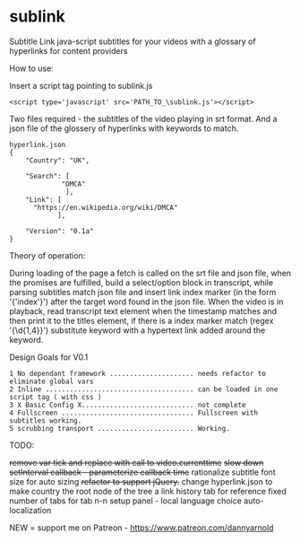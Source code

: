 # sublink

Subtitle Link java-script subtitles for your videos with a glossary of hyperlinks for content providers

How to use:

Insert a script tag pointing to sublink.js 

    <script type='javascript' src='PATH_TO_\sublink.js'></script>

Two files required - the subtitles of the video playing in srt format. And a json file of the glossery of hyperlinks with keywords to match.

    hyperlink.json
    {
        "Country": "UK",

        "Search": [
                 "DMCA"
                  ],
        "Link": [
          "https://en.wikipedia.org/wiki/DMCA"
                ],

        "Version": "0.1a"
    }

Theory of operation:

During loading of the page a fetch is called on the srt file and json file, when the promises are fulfilled, build a select/option block in transcript, while parsing subtitles match json file and insert link index marker (in the form '{'index'}') after the target word found in the json file.
When the video is in playback, read transcript text element when the timestamp matches and then print it to the titles element, if there is a index marker match (regex '\{\d{1,4}\}') substitute keyword with a hypertext link added around the keyword.

Design Goals for V0.1

    1 No dependant framework ..................... needs refactor to eliminate global vars
    2 Inline ..................................... can be loaded in one script tag ( with css )
    3 X Basic Config X............................ not complete
    4 Fullscreen ................................. Fullscreen with subtitles working.
    5 scrubbing transport ........................ Working.

TODO:

<del>remove var tick and replace with call to video.currenttime</del>
    ~~slow down setInterval callback - parameterize callback time~~
    rationalize subtitle font size for auto sizing 
    ~~refactor to support jQuery.~~
    change hyperlink.json to make country the root node of the tree
    a link history tab for reference fixed number of tabs for tab n-n
    setup panel - local language choice
    auto-localization

NEW = support me on Patreon - https://www.patreon.com/dannyarnold